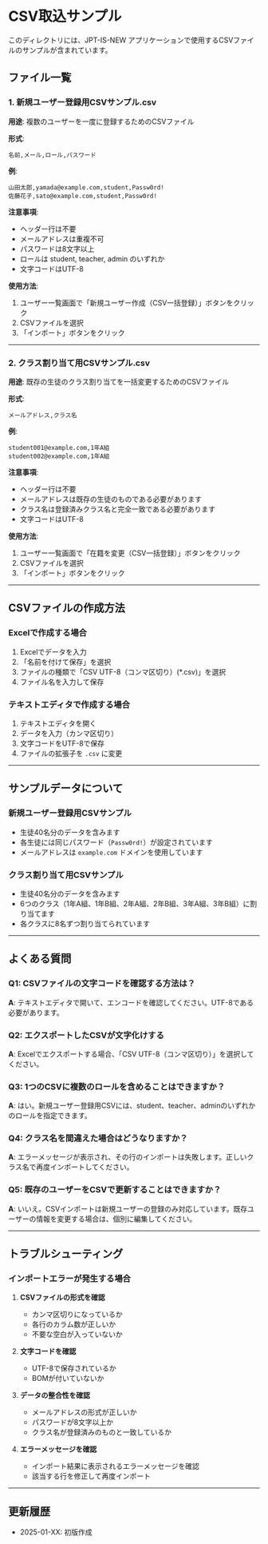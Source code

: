# CSV取込サンプル

このディレクトリには、JPT-IS-NEW アプリケーションで使用するCSVファイルのサンプルが含まれています。

## ファイル一覧

### 1. 新規ユーザー登録用CSVサンプル.csv
**用途**: 複数のユーザーを一度に登録するためのCSVファイル

**形式**:
```
名前,メール,ロール,パスワード
```

**例**:
```csv
山田太郎,yamada@example.com,student,Passw0rd!
佐藤花子,sato@example.com,student,Passw0rd!
```

**注意事項**:
- ヘッダー行は不要
- メールアドレスは重複不可
- パスワードは8文字以上
- ロールは student, teacher, admin のいずれか
- 文字コードはUTF-8

**使用方法**:
1. ユーザー一覧画面で「新規ユーザー作成（CSV一括登録）」ボタンをクリック
2. CSVファイルを選択
3. 「インポート」ボタンをクリック

---

### 2. クラス割り当て用CSVサンプル.csv
**用途**: 既存の生徒のクラス割り当てを一括変更するためのCSVファイル

**形式**:
```
メールアドレス,クラス名
```

**例**:
```csv
student001@example.com,1年A組
student002@example.com,1年A組
```

**注意事項**:
- ヘッダー行は不要
- メールアドレスは既存の生徒のものである必要があります
- クラス名は登録済みクラス名と完全一致である必要があります
- 文字コードはUTF-8

**使用方法**:
1. ユーザー一覧画面で「在籍を変更（CSV一括登録）」ボタンをクリック
2. CSVファイルを選択
3. 「インポート」ボタンをクリック

---

## CSVファイルの作成方法

### Excelで作成する場合

1. Excelでデータを入力
2. 「名前を付けて保存」を選択
3. ファイルの種類で「CSV UTF-8（コンマ区切り）(*.csv)」を選択
4. ファイル名を入力して保存

### テキストエディタで作成する場合

1. テキストエディタを開く
2. データを入力（カンマ区切り）
3. 文字コードをUTF-8で保存
4. ファイルの拡張子を `.csv` に変更

---

## サンプルデータについて

### 新規ユーザー登録用CSVサンプル
- 生徒40名分のデータを含みます
- 各生徒には同じパスワード（`Passw0rd!`）が設定されています
- メールアドレスは `example.com` ドメインを使用しています

### クラス割り当て用CSVサンプル
- 生徒40名分のデータを含みます
- 6つのクラス（1年A組、1年B組、2年A組、2年B組、3年A組、3年B組）に割り当てます
- 各クラスに8名ずつ割り当てられています

---

## よくある質問

### Q1: CSVファイルの文字コードを確認する方法は？
**A**: テキストエディタで開いて、エンコードを確認してください。UTF-8である必要があります。

### Q2: エクスポートしたCSVが文字化けする
**A**: Excelでエクスポートする場合、「CSV UTF-8（コンマ区切り）」を選択してください。

### Q3: 1つのCSVに複数のロールを含めることはできますか？
**A**: はい。新規ユーザー登録用CSVには、student、teacher、adminのいずれかのロールを指定できます。

### Q4: クラス名を間違えた場合はどうなりますか？
**A**: エラーメッセージが表示され、その行のインポートは失敗します。正しいクラス名で再度インポートしてください。

### Q5: 既存のユーザーをCSVで更新することはできますか？
**A**: いいえ。CSVインポートは新規ユーザーの登録のみ対応しています。既存ユーザーの情報を変更する場合は、個別に編集してください。

---

## トラブルシューティング

### インポートエラーが発生する場合

1. **CSVファイルの形式を確認**
   - カンマ区切りになっているか
   - 各行のカラム数が正しいか
   - 不要な空白が入っていないか

2. **文字コードを確認**
   - UTF-8で保存されているか
   - BOMが付いていないか

3. **データの整合性を確認**
   - メールアドレスの形式が正しいか
   - パスワードが8文字以上か
   - クラス名が登録済みのものと一致しているか

4. **エラーメッセージを確認**
   - インポート結果に表示されるエラーメッセージを確認
   - 該当する行を修正して再度インポート

---

## 更新履歴

- 2025-01-XX: 初版作成
